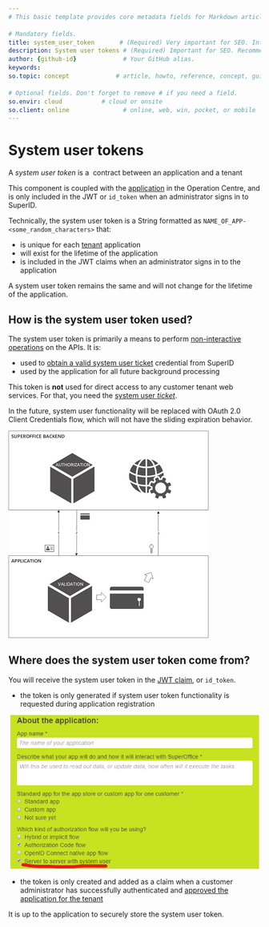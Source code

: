 ```yaml
---
# This basic template provides core metadata fields for Markdown articles on docs.superoffice.com.

# Mandatory fields.
title: system_user_token       # (Required) Very important for SEO. Intent in a unique string of 43-59 chars including spaces.
description: System user tokens # (Required) Important for SEO. Recommended character length is 115-145 characters including spaces.
author: {github-id}             # Your GitHub alias.
keywords:
so.topic: concept             # article, howto, reference, concept, guide

# Optional fields. Don't forget to remove # if you need a field.
so.envir: cloud           # cloud or onsite
so.client: online               # online, web, win, pocket, or mobile
---
```


# System user tokens

A _system user token_ is a  contract between an application and a tenant

This component is coupled with the [application][1] in the Operation Centre, and is only included in the JWT or `id_token` when an administrator signs in to SuperID.

Technically, the system user token is a String formatted as `NAME_OF_APP-<some_random_characters>` that:

* is unique for each [tenant][2] application
* will exist for the lifetime of the application
* is included in the JWT claims when an administrator signs in to the application

A system user token remains the same and will not change for the lifetime of the application.

## How is the system user token used?

The system user token is primarily a means to perform [non-interactive operations][3] on the APIs. It is:

* used to [obtain a valid system user ticket][4] credential from SuperID
* used by the application for all future background processing

This token is **not** used for direct access to any customer tenant web services. For that, you need the [system user *ticket*][5].

In the future, system user functionality will be replaced with OAuth 2.0 Client Credentials flow, which will not have the sliding expiration behavior.

![Non-interactive token flow][img1]

## Where does the system user token come from?

You will receive the system user token in the [JWT claim][6], or `id_token`.

* the token is only generated if system user token functionality is requested during application registration

![imagecxe1.png][img2]

* the token is only created and added as a claim when a customer administrator has successfully authenticated and [approved the application for the tenant][7]

It is up to the application to securely store the system user token.

<!-- Referenced links -->
[1]: ../../../../../superoffice-docs/docs/apps/overview.md
[2]: ../../../../../superoffice-docs/docs/apps/tenant-status/index.md
[3]: system-user-flow.md
[4]: get-system-user-ticket.md
[5]: system-user-ticket.md
[6]: ../../tokens/superid-token.md
[7]: ../../../../../superoffice-docs/docs/apps/provisioning/get-consent.md

<!-- Referenced images -->
[img1]: media/non-interactive-token-flow.jpg
[img2]: media/imagecxe1.png
